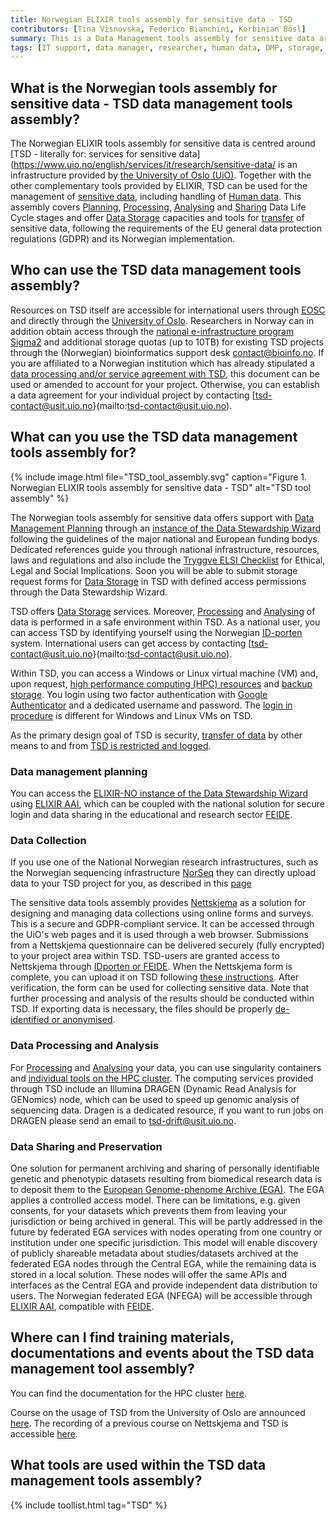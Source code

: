 ```yaml
---
title: Norwegian ELIXIR tools assembly for sensitive data - TSD
contributors: [Tina Visnovska, Federico Bianchini, Korbinian Bösl]
summary: This is a Data Management tools assembly for sensitive data around TSD. TSD as an infrastructure is aimed for researchers in Norway and their collaborators, but can be used by anyone.
tags: [IT support, data manager, researcher, human data, DMP, storage, sensitive]
---
```


## What is the Norwegian tools assembly for sensitive data - TSD data management tools assembly?
The Norwegian ELIXIR tools assembly for sensitive data is centred around 
[TSD - literally for: services for sensitive data](https://www.uio.no/english/services/it/research/sensitive-data/ is an infrastructure provided by [the University of Oslo (UiO)](https://www.uio.no). Together with the other complementary tools provided by ELIXIR, TSD can be used for the management of [sensitive data](sensitive_data), including handling of [Human data](human_data).
This assembly covers [Planning](planning), [Processing](processing), [Analysing](analysing) and [Sharing](sharing) Data Life Cycle stages and offer [Data Storage](storage) capacities and tools for [transfer](data_transfer) of sensitive data, following the requirements of the EU general data protection regulations (GDPR) and its Norwegian implementation. 



## Who can use the TSD data management tools assembly?

Resources on TSD itself are accessible for international users through [EOSC](https://marketplace.eosc-portal.eu/services/tds) and directly through the [University of Oslo](https://www.uio.no/english/services/it/research/sensitive-data/access/). Researchers in Norway can in addition obtain access through the [national e-infrastructure program Sigma2](https://www.sigma2.no/sensitive-data-services) and additional storage quotas (up to 10TB) for existing TSD projects through the (Norwegian) bioinformatics support desk [contact@bioinfo.no](mailto:contact@bioinfo.no).
If you are affiliated to a Norwegian institution which has already stipulated a [data processing and/or service agreement with TSD](https://www.uio.no/tjenester/it/forskning/sensitiv/hjelp/start/kontrakter/index.html), this document can be used or amended to account for your project. Otherwise, you can establish a data agreement for your individual project by contacting [tsd-contact@usit.uio.no}(mailto:tsd-contact@usit.uio.no).

## What can you use the TSD data management tools assembly for?

{% include image.html file="TSD_tool_assembly.svg" caption="Figure 1. Norwegian ELIXIR tools assembly for sensitive data - TSD" alt="TSD tool assembly" %}


The Norwegian tools assembly for sensitive data offers support with [Data Management Planning](planning) through an [instance of the Data Stewardship Wizard](https://elixir-no.ds-wizard.org) following the guidelines of the major national and European funding bodys. Dedicated references guide you through national infrastructure, resources, laws and regulations and also include the [Tryggve ELSI Checklist](https://neic.no/tryggve/links/) for Ethical, Legal and Social Implications. Soon you will be able to submit storage request forms for [Data Storage](storage) in TSD with defined access permissions through the Data Stewardship Wizard.

TSD offers [Data Storage](storage) services. Moreover, [Processing](processing) and [Analysing](analysing) of data is performed in a safe environment within TSD. 
As a national user, you can access TSD by identifying yourself using the Norwegian [ID-porten](https://eid.difi.no/en/id-porten) system. International users can get access by contacting [tsd-contact@usit.uio.no}(mailto:tsd-contact@usit.uio.no).

Within TSD, you can access  a Windows or Linux virtual machine (VM) and, upon request, [high performance computing (HPC) resources](https://www.uio.no/english/services/it/research/sensitive-data/use-tsd/hpc/resources.html) and [backup storage](https://www.uio.no/english/services/it/research/sensitive-data/use-tsd/directories-files/backup/index.html). You login using two factor authentication with [Google Authenticator](https://support.google.com/accounts/answer/1066447?co=GENIE.Platform%3DAndroid&hl=en) and a dedicated username and password. The [login in procedure](https://www.uio.no/english/services/it/research/sensitive-data/use-tsd/login/index.html) is different for Windows and Linux VMs on TSD.

As the primary design goal of TSD is security, [transfer of data](data_transfer) by other means to and from [TSD is restricted and logged](https://www.uio.no/english/services/it/research/sensitive-data/use-tsd/import-export/index.html).


### Data management planning

You can access the [ELIXIR-NO instance of the Data Stewardship Wizard](https://elixir-no.ds-wizard.org) using [ELIXIR AAI](https://elixir-europe.org/services/compute/aai), which can be coupled with the national solution for secure login and data sharing in the educational and research sector [FEIDE](https://www.feide.no/).

### Data Collection

If you use one of the National Norwegian research infrastructures, such as the Norwegian sequencing infrastructure [NorSeq](https://www.norseq.org/) they can directly upload data to your TSD project for you, as described in this [page](https://elixir.no/Services-bak/data_produced_NorSeq)

The sensitive data tools assembly provides [Nettskjema](https://nettskjema.no) as a solution for designing and managing data collections using online forms and surveys. This is a secure and GDPR-compliant service. It can be accessed through the  UiO's web pages and it is used through a web browser. Submissions from a Nettskjema questionnaire can be delivered securely (fully encrypted) to your project area within TSD. 
TSD-users are granted access to Nettskjema through [IDporten or FEIDE](https://www.uio.no/tjenester/it/adm-app/nettskjema/mer-om/eksterne-brukere). When the Nettskjema form is complete, you can upload it on TSD following [these instructions](https://www.uio.no/tjenester/it/adm-app/nettskjema/hjelp/koble-skjema-til-tsd.html). After verification, the form can be used for collecting sensitive data. Note that further processing and analysis of the results should be conducted within TSD. If exporting data is necessary, the files should be properly [de-identified or anonymised](sensitive_data.html#how-can-you-de-identify-your-data). 

### Data Processing and Analysis

For [Processing](processing) and [Analysing](analysing) your data,  you can use singularity containers and [individual tools on the HPC cluster](https://www.uio.no/english/services/it/research/sensitive-data/use-tsd/hpc/software/). 
The computing services provided through TSD include an Illumina DRAGEN (Dynamic Read Analysis for GENomics) node, which can be used to speed up genomic analysis of sequencing data. Dragen is a dedicated resource, if you want to run jobs on DRAGEN please send an email to [tsd-drift@usit.uio.no](mailto:tsd-drift@usit.uio.no).
 
 ### Data Sharing and Preservation
 
One solution for permanent archiving and sharing of personally identifiable genetic and phenotypic datasets resulting from biomedical research data is to deposit them to the [European Genome-phenome Archive (EGA)](https://ega-archive.org/). The EGA applies a controlled access model. There can be limitations, e.g. given consents, for your datasets which prevents them from leaving your jurisdiction or being archived in general. This will be partly addressed in the future by federated EGA services with nodes operating from one country or institution under one specific jurisdiction. This model will enable discovery of publicly shareable metadata about studies/datasets archived at the federated EGA nodes through the Central EGA, while the remaining data is stored in a local solution. These nodes will offer the same APIs and interfaces as the Central EGA and provide independent data distribution to users.
The Norwegian federated EGA (NFEGA) will be accessible through [ELIXIR AAI](https://elixir-europe.org/services/compute/aai), compatible with [FEIDE](https://www.feide.no/).


## Where can I find training materials, documentations and events about the TSD data management tool assembly?

You can find the documentation for the HPC cluster [here](https://www.uio.no/english/services/it/research/sensitive-data/use-tsd/hpc/colossus-userguide.html).

Course on the usage of TSD from the University of Oslo are announced [here](https://www.uio.no/english/for-employees/support/research/research-data/training/courses/). The recording of a previous course on Nettskjema and TSD is accessible [here](https://www.uio.no/for-ansatte/kompetanse/tema/data/nettskjema-tsd/tsd-nettskjema2april.html).


## What tools are used within the TSD data management tools assembly?

{% include toollist.html tag="TSD" %}
